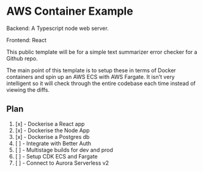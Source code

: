 # AWS Container Example

Backend:
A Typescript node web server.

Frontend:
React

This public template will be for a simple text summarizer error checker for a Github repo.

The main point of this template is to setup these in terms of Docker containers and spin up an AWS ECS with AWS Fargate. It isn't very intelligent so it will check through the entire codebase each time instead of viewing the diffs.

## Plan

1. [x] - Dockerise a React app
2. [x] - Dockerise the Node App
3. [x] - Dockerise a Postgres db
4. [ ] - Integrate with Better Auth
5. [ ] - Multistage builds for dev and prod
6. [ ] - Setup CDK ECS and Fargate
7. [ ] - Connect to Aurora Serverless v2
